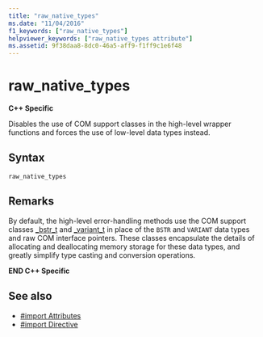 ```yaml
---
title: "raw_native_types"
ms.date: "11/04/2016"
f1_keywords: ["raw_native_types"]
helpviewer_keywords: ["raw_native_types attribute"]
ms.assetid: 9f38daa8-8dc0-46a5-aff9-f1ff9c1e6f48
---
```

# raw_native_types
**C++ Specific**

Disables the use of COM support classes in the high-level wrapper functions and forces the use of low-level data types instead.

## Syntax

```
raw_native_types
```

## Remarks

By default, the high-level error-handling methods use the COM support classes [_bstr_t](../cpp/bstr-t-class.md) and [_variant_t](../cpp/variant-t-class.md) in place of the `BSTR` and `VARIANT` data types and raw COM interface pointers. These classes encapsulate the details of allocating and deallocating memory storage for these data types, and greatly simplify type casting and conversion operations.

**END C++ Specific**

## See also

- [#import Attributes](../preprocessor/hash-import-attributes-cpp.md)
- [#import Directive](../preprocessor/hash-import-directive-cpp.md)
